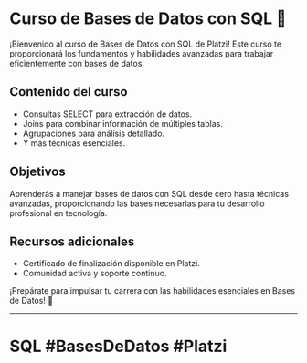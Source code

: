 # Curso de Bases de Datos con SQL 💚

¡Bienvenido al curso de Bases de Datos con SQL de Platzi! Este curso te proporcionará los fundamentos y habilidades avanzadas para trabajar eficientemente con bases de datos.

## Contenido del curso

- Consultas SELECT para extracción de datos.
- Joins para combinar información de múltiples tablas.
- Agrupaciones para análisis detallado.
- Y más técnicas esenciales.

## Objetivos

Aprenderás a manejar bases de datos con SQL desde cero hasta técnicas avanzadas, proporcionando las bases necesarias para tu desarrollo profesional en tecnología.

## Recursos adicionales

- Certificado de finalización disponible en Platzi.
- Comunidad activa y soporte continuo.

¡Prepárate para impulsar tu carrera con las habilidades esenciales en Bases de Datos! 🚀

---

# SQL #BasesDeDatos #Platzi
